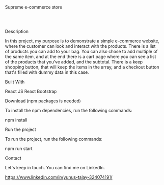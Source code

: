 Supreme e-commerce store

<br> </br>

Description

In this project, my purpose is to demonstrate a simple e-commerce website, where the customer can look and interact with the products. There is a list of products you can add to your bag. You can also chose to add multiple of the same item, and at the end there is a cart page where you can see a list of the products that you've added, and the subtotal. There is a keep shopping button, that will keep the items in the array, and a checkout button that's filled with dummy data in this case. 


Built With

React JS 
React Bootstrap



Download (npm packages is needed)


To install the npm dependencies, run the following commands: 

npm install


Run the project


To run the project, run the following commands:

npm run start



Contact


Let's keep in touch. You can find me on LinkedIn.

https://www.linkedin.com/in/yunus-talay-324074191/ 
